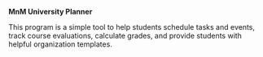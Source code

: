 **MnM University Planner**

This program is a simple tool to help students schedule tasks and events, track course evaluations, calculate grades, and provide students with helpful organization templates. 
